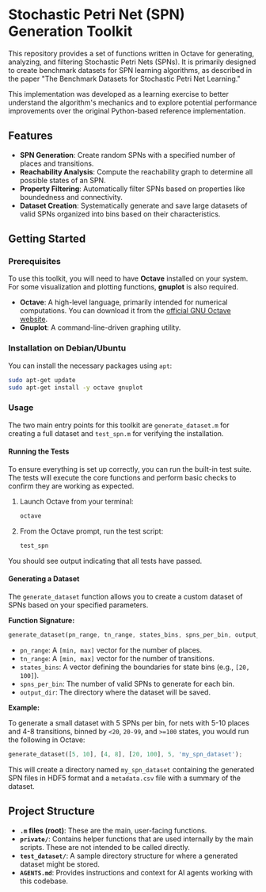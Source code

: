 # Stochastic Petri Net (SPN) Generation Toolkit

This repository provides a set of functions written in Octave for generating, analyzing, and filtering Stochastic Petri Nets (SPNs). It is primarily designed to create benchmark datasets for SPN learning algorithms, as described in the paper "The Benchmark Datasets for Stochastic Petri Net Learning."

This implementation was developed as a learning exercise to better understand the algorithm's mechanics and to explore potential performance improvements over the original Python-based reference implementation.

## Features

-   **SPN Generation**: Create random SPNs with a specified number of places and transitions.
-   **Reachability Analysis**: Compute the reachability graph to determine all possible states of an SPN.
-   **Property Filtering**: Automatically filter SPNs based on properties like boundedness and connectivity.
-   **Dataset Creation**: Systematically generate and save large datasets of valid SPNs organized into bins based on their characteristics.

## Getting Started

### Prerequisites

To use this toolkit, you will need to have **Octave** installed on your system. For some visualization and plotting functions, **gnuplot** is also required.

-   **Octave**: A high-level language, primarily intended for numerical computations. You can download it from the [official GNU Octave website](https://www.gnu.org/software/octave/download.html).
-   **Gnuplot**: A command-line-driven graphing utility.

### Installation on Debian/Ubuntu

You can install the necessary packages using `apt`:

```bash
sudo apt-get update
sudo apt-get install -y octave gnuplot
```

### Usage

The two main entry points for this toolkit are `generate_dataset.m` for creating a full dataset and `test_spn.m` for verifying the installation.

#### Running the Tests

To ensure everything is set up correctly, you can run the built-in test suite. The tests will execute the core functions and perform basic checks to confirm they are working as expected.

1.  Launch Octave from your terminal:
    ```bash
    octave
    ```
2.  From the Octave prompt, run the test script:
    ```octave
    test_spn
    ```

You should see output indicating that all tests have passed.

#### Generating a Dataset

The `generate_dataset` function allows you to create a custom dataset of SPNs based on your specified parameters.

**Function Signature:**

```octave
generate_dataset(pn_range, tn_range, states_bins, spns_per_bin, output_dir)
```

-   `pn_range`: A `[min, max]` vector for the number of places.
-   `tn_range`: A `[min, max]` vector for the number of transitions.
-   `states_bins`: A vector defining the boundaries for state bins (e.g., `[20, 100]`).
-   `spns_per_bin`: The number of valid SPNs to generate for each bin.
-   `output_dir`: The directory where the dataset will be saved.

**Example:**

To generate a small dataset with 5 SPNs per bin, for nets with 5-10 places and 4-8 transitions, binned by `<20`, `20-99`, and `>=100` states, you would run the following in Octave:

```octave
generate_dataset([5, 10], [4, 8], [20, 100], 5, 'my_spn_dataset');
```

This will create a directory named `my_spn_dataset` containing the generated SPN files in HDF5 format and a `metadata.csv` file with a summary of the dataset.

## Project Structure

-   **`.m` files (root)**: These are the main, user-facing functions.
-   **`private/`**: Contains helper functions that are used internally by the main scripts. These are not intended to be called directly.
-   **`test_dataset/`**: A sample directory structure for where a generated dataset might be stored.
-   **`AGENTS.md`**: Provides instructions and context for AI agents working with this codebase.